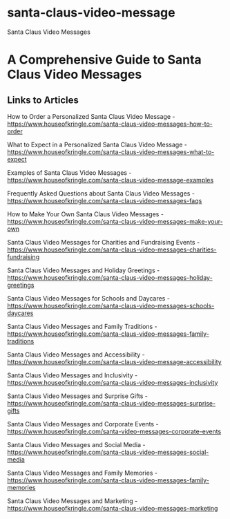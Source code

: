 # santa-claus-video-message
Santa Claus Video Messages
<h1>A Comprehensive Guide to Santa Claus Video Messages</h1>
<h2>Links to Articles</h2>

How to Order a Personalized Santa Claus Video Message - https://www.houseofkringle.com/santa-claus-video-messages-how-to-order

What to Expect in a Personalized Santa Claus Video Message - https://www.houseofkringle.com/santa-claus-video-messages-what-to-expect

Examples of Santa Claus Video Messages - https://www.houseofkringle.com/santa-claus-video-message-examples

Frequently Asked Questions about Santa Claus Video Messages - https://www.houseofkringle.com/santa-claus-video-messages-faqs

How to Make Your Own Santa Claus Video Messages - https://www.houseofkringle.com/santa-claus-video-messages-make-your-own</br>

Santa Claus Video Messages for Charities and Fundraising Events - https://www.houseofkringle.com/santa-claus-video-messages-charities-fundraising

Santa Claus Video Messages and Holiday Greetings - https://www.houseofkringle.com/santa-claus-video-messages-holiday-greetings

Santa Claus Video Messages for Schools and Daycares - https://www.houseofkringle.com/santa-claus-video-messages-schools-daycares

Santa Claus Video Messages and Family Traditions - https://www.houseofkringle.com/santa-claus-video-messages-family-traditions

Santa Claus Video Messages and Accessibility - https://www.houseofkringle.com/santa-claus-video-message-accessibility

Santa Claus Video Messages and Inclusivity - https://www.houseofkringle.com/santa-claus-video-messages-inclusivity

Santa Claus Video Messages and Surprise Gifts - https://www.houseofkringle.com/santa-claus-video-messages-surprise-gifts

Santa Claus Video Messages and Corporate Events - https://www.houseofkringle.com/santa-video-messages-corporate-events

Santa Claus Video Messages and Social Media - https://www.houseofkringle.com/santa-claus-video-messages-social-media

Santa Claus Video Messages and Family Memories - https://www.houseofkringle.com/santa-claus-video-messages-family-memories

Santa Claus Video Messages and Marketing - https://www.houseofkringle.com/santa-claus-video-messages-marketing
